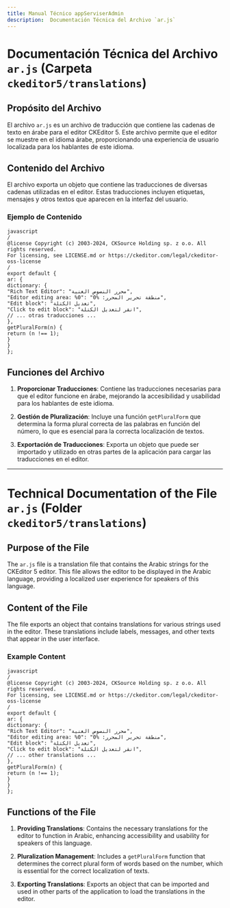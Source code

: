 ```yaml
---
title: Manual Técnico appServiserAdmin
description:  Documentación Técnica del Archivo `ar.js`
---
```


# Documentación Técnica del Archivo `ar.js` (Carpeta `ckeditor5/translations`)

## Propósito del Archivo
El archivo `ar.js` es un archivo de traducción que contiene las cadenas de texto en árabe para el editor CKEditor 5. Este archivo permite que el editor se muestre en el idioma árabe, proporcionando una experiencia de usuario localizada para los hablantes de este idioma.

## Contenido del Archivo
El archivo exporta un objeto que contiene las traducciones de diversas cadenas utilizadas en el editor. Estas traducciones incluyen etiquetas, mensajes y otros textos que aparecen en la interfaz del usuario.

### Ejemplo de Contenido
```
javascript
/
@license Copyright (c) 2003-2024, CKSource Holding sp. z o.o. All rights reserved.
For licensing, see LICENSE.md or https://ckeditor.com/legal/ckeditor-oss-license
/
export default {
ar: {
dictionary: {
"Rich Text Editor": "محرر النصوص الغنية",
"Editor editing area: %0": "منطقة تحرير المحرر: %0",
"Edit block": "تعديل الكتلة",
"Click to edit block": "انقر لتعديل الكتلة",
// ... otras traducciones ...
},
getPluralForm(n) {
return (n !== 1);
}
}
};
```

## Funciones del Archivo
1. **Proporcionar Traducciones**: Contiene las traducciones necesarias para que el editor funcione en árabe, mejorando la accesibilidad y usabilidad para los hablantes de este idioma.

2. **Gestión de Pluralización**: Incluye una función `getPluralForm` que determina la forma plural correcta de las palabras en función del número, lo que es esencial para la correcta localización de textos.

3. **Exportación de Traducciones**: Exporta un objeto que puede ser importado y utilizado en otras partes de la aplicación para cargar las traducciones en el editor.

---

# Technical Documentation of the File `ar.js` (Folder `ckeditor5/translations`)

## Purpose of the File
The `ar.js` file is a translation file that contains the Arabic strings for the CKEditor 5 editor. This file allows the editor to be displayed in the Arabic language, providing a localized user experience for speakers of this language.

## Content of the File
The file exports an object that contains translations for various strings used in the editor. These translations include labels, messages, and other texts that appear in the user interface.

### Example Content
```
javascript
/
@license Copyright (c) 2003-2024, CKSource Holding sp. z o.o. All rights reserved.
For licensing, see LICENSE.md or https://ckeditor.com/legal/ckeditor-oss-license
/
export default {
ar: {
dictionary: {
"Rich Text Editor": "محرر النصوص الغنية",
"Editor editing area: %0": "منطقة تحرير المحرر: %0",
"Edit block": "تعديل الكتلة",
"Click to edit block": "انقر لتعديل الكتلة",
// ... other translations ...
},
getPluralForm(n) {
return (n !== 1);
}
}
};
```

## Functions of the File
1. **Providing Translations**: Contains the necessary translations for the editor to function in Arabic, enhancing accessibility and usability for speakers of this language.

2. **Pluralization Management**: Includes a `getPluralForm` function that determines the correct plural form of words based on the number, which is essential for the correct localization of texts.

3. **Exporting Translations**: Exports an object that can be imported and used in other parts of the application to load the translations in the editor.



